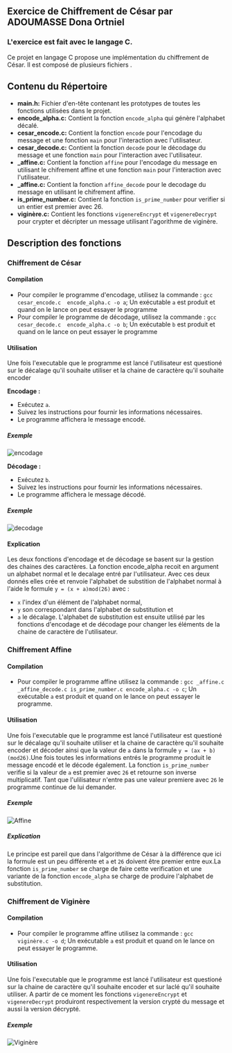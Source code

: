 <h2>Exercice de Chiffrement de César par ADOUMASSE Dona Ortniel</h2>
<h3>L'exercice est fait avec le langage C.</h3>
Ce projet en langage C propose une implémentation du chiffrement de César. Il est composé de plusieurs fichiers .

## Contenu du Répertoire

- **main.h:** Fichier d'en-tête contenant les prototypes de toutes les fonctions utilisées dans le projet.<br>
- **encode_alpha.c:** Contient la fonction `encode_alpha` qui génère l'alphabet décalé.<br>
- **cesar_encode.c:** Contient la fonction `encode` pour l'encodage du message et une fonction `main` pour l'interaction avec l'utilisateur.<br>
- **cesar_decode.c:** Contient la fonction `decode` pour le décodage du message et une fonction `main` pour l'interaction avec l'utilisateur.<br>
- **_affine.c:** Contient la fonction `affine` pour l'encodage du message en utilisant le chifrement affine et une fonction `main` pour l'interaction avec l'utilisateur.<br>
- **_affine.c:** Contient la fonction `affine_decode` pour le decodage du message en utilisant le chifrement affine.<br>
- **is_prime_number.c:** Contient la fonction `is_prime_number` pour verifier si un entier est premier avec 26.<br>
- **viginère.c:** Contient les fonctions `vigenereEncrypt` et `vigenereDecrypt` pour crypter et décripter un message utilisant l'agorithme de viginère.<br>

## Description des fonctions

### Chiffrement de César
#### Compilation 
- Pour compiler le programme d'encodage, utilisez la commande : `gcc cesar_encode.c  encode_alpha.c -o a`; Un exécutable `a` est produit et quand on le lance on peut essayer le programme
- Pour compiler le programme de décodage, utilisez la commande : `gcc cesar_decode.c  encode_alpha.c -o b`; Un exécutable `b` est produit et quand on le lance on peut essayer le programme

#### Utilisation

Une fois l'executable que le programme est lancé l'utilisateur est questioné sur le décalage qu'il souhaite utiliser et la chaine de caractère qu'il souhaite encoder

**Encodage :**
 - Exécutez `a`.
 - Suivez les instructions pour fournir les informations nécessaires.
 - Le programme affichera le message encodé.
##### Exemple
![encodage](https://github.com/adoumasseo/cryptographie_task/blob/master/img/Cesar_encode_show.png)

**Décodage :**
 - Exécutez `b`.
 - Suivez les instructions pour fournir les informations nécessaires.
 - Le programme affichera le message décodé.
##### Exemple
![decodage](https://github.com/adoumasseo/cryptographie_task/blob/master/img/Cesar_decode_show.png)

#### Explication
Les deux fonctions d'encodage et de décodage se basent sur la gestion des chaines des caractères. La fonction encode_alpha recoit en argument un alphabet normal et le decalage entré par l'utilisateur. Avec ces deux donnés elles crée et renvoie l'alphabet de substition de l'alphabet normal à l'aide le formule `y = (x + a)mod(26)` avec :
- `x` l'index d'un élément de l'alphabet normal,
- `y` son correspondant dans l'alphabet de substitution et
- `a` le décalage.
L'alphabet de substitution est ensuite utilisé par les fonctions d'encodage et de décodage pour changer les éléments de la chaine de caractère de l'utilisateur. <br>

### Chiffrement Affine

#### Compilation 
- Pour compiler le programme affine utilisez la commande : `gcc _affine.c _affine_decode.c is_prime_number.c encode_alpha.c -o c`; Un exécutable `a` est produit et quand on le lance on peut essayer le programme.
  
#### Utilisation

Une fois l'executable que le programme est lancé l'utilisateur est questioné sur le décalage qu'il souhaite utiliser et la chaine de caractère qu'il souhaite encoder et décoder ainsi que la valeur de `a` dans la formule `y = (ax + b)(mod26)`.Une fois toutes les informations entrés le programme produit le message encodé et le décode également. La fonction `is_prime_number` verifie si la valeur de `a` est premier avec `26` et retourne son inverse multiplicatif. Tant que l'ulilisateur n'entre pas une valeur premiere avec `26` le programme continue de lui demander.

##### Exemple
![Affine](https://github.com/adoumasseo/cryptographie_task/blob/master/img/Affine_Show.png)
##### Explication
Le principe est pareil que dans l'algorithme de César à la différence que ici la formule est un peu différente et `a` et `26` doivent être premier entre eux.La fonction `is_prime_number` se charge de faire cette verification et une variante de la fonction `encode_alpha` se charge de produire l'alphabet de substitution.

### Chiffrement de Viginère
#### Compilation 

- Pour compiler le programme affine utilisez la commande : `gcc viginère.c -o d`; Un exécutable `a` est produit et quand on le lance on peut essayer le programme.
#### Utilisation 

Une fois l'executable que le programme est lancé l'utilisateur est questioné sur la chaine de caractère qu'il souhaite encoder et sur laclé qu'il souhaite utiliser.
A partir de ce moment les fonctions `vigenereEncrypt` et `vigenereDecrypt` produiront respectivement la version crypté du message et aussi la version décrypté.

##### Exemple
![Viginère](https://github.com/adoumasseo/cryptographie_task/blob/master/img/Viging%C3%A8re_show.png)
